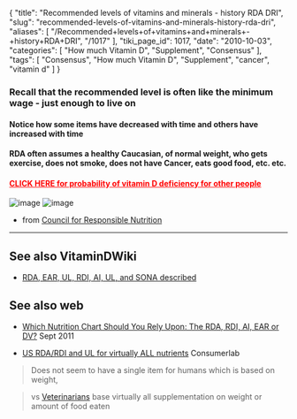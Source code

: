 {
    "title": "Recommended levels of vitamins and minerals - history RDA DRI",
    "slug": "recommended-levels-of-vitamins-and-minerals-history-rda-dri",
    "aliases": [
        "/Recommended+levels+of+vitamins+and+minerals+-+history+RDA+DRI",
        "/1017"
    ],
    "tiki_page_id": 1017,
    "date": "2010-10-03",
    "categories": [
        "How much Vitamin D",
        "Supplement",
        "Consensus"
    ],
    "tags": [
        "Consensus",
        "How much Vitamin D",
        "Supplement",
        "cancer",
        "vitamin d"
    ]
}


### Recall that the recommended level is often like the minimum wage - just enough to live on

#### Notice how some items have decreased with time and others have increased with time

#### RDA often assumes a healthy Caucasian, of normal weight, who gets exercise, does not smoke, does not have Cancer, eats good food, etc. etc.

#### <a href="/posts/click-here-for-probability-of-vitamin-d-deficiency-for-other-people" style="color: red; text-decoration: underline;" title="This link has an unknown page_id: 889">CLICK HERE for probability of vitamin D deficiency for other people</a>

<img src="https://d1bk1kqxc0sym.cloudfront.net/attachments/gif/historic-comparision-of-rdis-etc-for-vitamins.gif" alt="image">
<img src="https://d1bk1kqxc0sym.cloudfront.net/attachments/gif/historic-comparision-of-rdis-etc-for-minerals.gif" alt="image">

* from [Council for Responsible Nutrition](http://www.crnusa.org/about_recs3.html)

---

## See also VitaminDWiki

* [RDA, EAR, UL, RDI, AI, UL, and SONA described](/posts/rda-ear-ul-rdi-ai-ul-and-sona-described)

## See also web

* [Which Nutrition Chart Should You Rely Upon: The RDA, RDI, AI, EAR or DV?](http://lewrockwell.com/sardi/sardi186.html) Sept 2011 

* [US RDA/RDI and UL for virtually ALL nutrients](https://www.consumerlab.com/rdas/) Consumerlab  

> Does not seem to have a single item for humans which is based on weight, 

> vs [Veterinarians](/posts/overview-veterinary-and-vitamin-d) base virtually all supplementation on weight or amount of food eaten